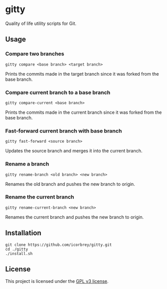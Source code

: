 # gitty

Quality of life utility scripts for Git.

## Usage

### Compare two branches

`gitty compare <base branch> <target branch>`

Prints the commits made in the target branch since it was forked from the base branch.

### Compare current branch to a base branch

`gitty compare-current <base branch>`

Prints the commits made in the current branch since it was forked from the base branch.

### Fast-forward current branch with base branch

`gitty fast-forward <source branch>`

Updates the source branch and merges it into the current branch.

### Rename a branch

`gitty rename-branch <old branch> <new branch>`

Renames the old branch and pushes the new branch to origin.

### Rename the current branch

`gitty rename-current-branch <new branch>`

Renames the current branch and pushes the new branch to origin.

## Installation

```
git clone https://github.com/icorbrey/gitty.git
cd ./gitty
./install.sh
```

## License

This project is licensed under the [GPL v3 license][license].

[license]: https://github.com/icorbrey/gitty/blob/master/LICENSE
